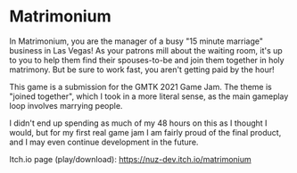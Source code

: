 # Matrimonium
In Matrimonium, you are the manager of a busy "15 minute marriage" business in Las Vegas! As your patrons mill about the waiting room, it's up to you to help them find their spouses-to-be and join them together in holy matrimony. But be sure to work fast, you aren't getting paid by the hour!



This game is a submission for the GMTK 2021 Game Jam. The theme is "joined together", which I took in a more literal sense, as the main gameplay loop involves marrying people.



I didn't end up spending as much of my 48 hours on this as I thought I would, but for my first real game jam I am fairly proud of the final product, and I may even continue development in the future.


Itch.io page (play/download): https://nuz-dev.itch.io/matrimonium
